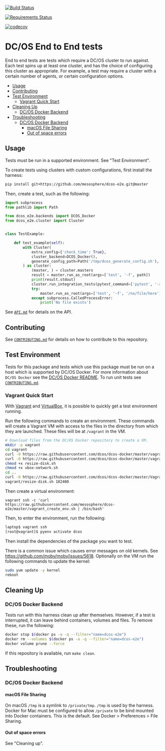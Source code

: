 [![Build Status](https://travis-ci.org/mesosphere/dcos-e2e.svg?branch=master)](https://travis-ci.org/mesosphere/dcos-e2e)

[![Requirements Status](https://requires.io/github/mesosphere/dcos-e2e/requirements.svg?branch=master)](https://requires.io/github/mesosphere/dcos-e2e/requirements/?branch=master)

[![codecov](https://codecov.io/gh/mesosphere/dcos-e2e/branch/master/graph/badge.svg)](https://codecov.io/gh/mesosphere/dcos-e2e)

# DC/OS End to End tests

End to end tests are tests which require a DC/OS cluster to run against.
Each test spins up at least one cluster, and has the choice of configuring this cluster as appropriate.
For example, a test may require a cluster with a certain number of agents, or certain configuration options.

<!--lint disable list-item-indent-->
<!--lint disable list-item-bullet-indent-->
<!-- START doctoc generated TOC please keep comment here to allow auto update -->
<!-- DON'T EDIT THIS SECTION, INSTEAD RE-RUN doctoc TO UPDATE -->


- [Usage](#usage)
- [Contributing](#contributing)
- [Test Environment](#test-environment)
  - [Vagrant Quick Start](#vagrant-quick-start)
- [Cleaning Up](#cleaning-up)
  - [DC/OS Docker Backend](#dcos-docker-backend)
- [Troubleshooting](#troubleshooting)
  - [DC/OS Docker Backend](#dcos-docker-backend-1)
    - [macOS File Sharing](#macos-file-sharing)
    - [Out of space errors](#out-of-space-errors)

<!-- END doctoc generated TOC please keep comment here to allow auto update -->
<!--lint enable list-item-indent-->
<!--lint enable list-item-bullet-indent-->

## Usage

Tests must be run in a supported environment.
See "Test Environment".

To create tests using clusters with custom configurations, first install the harness:

```sh
pip install git+https://github.com/mesosphere/dcos-e2e.git@master
```

Then, create a test, such as the following:

```python
import subprocess
from pathlib import Path

from dcos_e2e.backends import DCOS_Docker
from dcos_e2e.cluster import Cluster


class TestExample:

    def test_example(self):
        with Cluster(
            extra_config={'check_time': True},
            cluster_backend=DCOS_Docker(),
            generate_config_path=Path('/tmp/dcos_generate_config.sh'),
        ) as cluster:
            (master, ) = cluster.masters
            result = master.run_as_root(args=['test', '-f', path])
            print(result.stdout)
            cluster.run_integration_tests(pytest_command=['pytest', '-x', 'test_tls.py'])
            try:
                master.run_as_root(args=['test', '-f', '/no/file/here'])
            except subprocess.CalledProcessError:
                print('No file exists')
```

See [`API.md`](./API.md) for details on the API.

## Contributing

See [`CONTRIBUTING.md`](./CONTRIBUTING.md) for details on how to contribute to this repository.

## Test Environment

Tests for this package and tests which use this package must be run on a host which is supported by DC/OS Docker.
For more information about `DC/OS Docker` see the [DC/OS Docker README](https://github.com/dcos/dcos-docker/blob/master/README.md).
To run unit tests see [`CONTRIBUTING.md`](./CONTRIBUTING.md).

### Vagrant Quick Start

With [Vagrant](https://www.vagrantup.com) and [VirtualBox](https://www.virtualbox.org/wiki/Downloads), it is possible to quickly get a test environment running.

Run the following commands to create an environment.
These commands will create a Vagrant VM with access to the files in the
directory from which they are launched.
These files will be at `/vagrant` in the VM.

```sh
# Download files from the DC/OS Docker repository to create a VM.
mkdir -p vagrant
cd vagrant
curl -O https://raw.githubusercontent.com/dcos/dcos-docker/master/vagrant/resize-disk.sh
curl -O https://raw.githubusercontent.com/dcos/dcos-docker/master/vagrant/vbox-network.sh
chmod +x resize-disk.sh
chmod +x vbox-network.sh
cd ..
curl -O https://raw.githubusercontent.com/dcos/dcos-docker/master/Vagrantfile
vagrant/resize-disk.sh 102400
```

Then create a virtual environment:

```
vagrant ssh -c 'curl https://raw.githubusercontent.com/mesosphere/dcos-e2e/master/vagrant_create_env.sh | /bin/bash'
```

Then, to enter the environment, run the following:

```sh
laptop$ vagrant ssh
[root@vagrant]$ pyenv activate dcos
```

Then install the dependencies of the package you want to test.

There is a common issue which causes error messages on old kernels.
See  <https://github.com/moby/moby/issues/5618>.
Optionally on the VM run the following commands to update the kernel:

```sh
sudo yum update -y kernel
reboot
```

## Cleaning Up

### DC/OS Docker Backend

Tests run with this harness clean up after themselves.
However, if a test is interrupted, it can leave behind containers, volumes and files.
To remove these, run the following:

```sh
docker stop $(docker ps -a -q --filter="name=dcos-e2e")
docker rm --volumes $(docker ps -a -q --filter="name=dcos-e2e")
docker volume prune --force
```

If this repository is available, run `make clean`.

## Troubleshooting

### DC/OS Docker Backend

#### macOS File Sharing

On macOS `/tmp` is a symlink to `/private/tmp`.
`/tmp` is used by the harness.
Docker for Mac must be configured to allow `/private` to be bind mounted into Docker containers.
This is the default.
See Docker > Preferences > File Sharing.

#### Out of space errors

See "Cleaning up".
